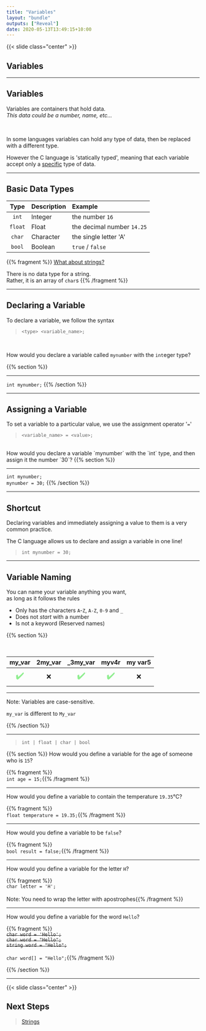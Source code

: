 ```yaml
---
title: "Variables"
layout: "bundle"
outputs: ["Reveal"]
date: 2020-05-13T13:49:15+10:00
---
```


{{< slide class="center" >}}

## Variables

---

## Variables

Variables are containers that hold data.  
_This data could be a number, name, etc..._

<br/>

In some languages variables can hold any type of data, then be replaced with a different type.  

However the C language is 'statically typed', meaning that each variable accept only a <u>specific</u> type of data.

---

## Basic Data Types

|Type|Description|Example|
|:--:|:----------|:------|
|`int`|Integer|the number `16`|
|`float`|Float|the decimal number `14.25`|
|`char`|Character|the single letter 'A'|
|`bool`|Boolean|`true` / `false`|

{{% fragment %}}
<u>What about strings?</u>  

There is no data type for a string.  
Rather, it is an array of `char`s
{{% /fragment %}}

---

## Declaring a Variable

To declare a variable, we follow the syntax

> `<type> <variable_name>;`

<br/>

How would you declare a variable called `mynumber` with the `int`eger type?

{{% section %}}

---

`int mynumber;`
{{% /section %}}

---

## Assigning a Variable

To set a variable to a particular value, we use the assignment operator '`=`'

> `<variable_name> = <value>;`

<br/>
How would you declare a variable `mynumber` with the `int` type, and then assign it the number `30`?
{{% section %}}

---

`int mynumber;`  
`mynumber = 30;`
{{% /section %}}

---

## Shortcut

Declaring variables and immediately assigning a value to them is a very common practice.  

The C language allows us to declare and assign a variable in one line!

> `int mynumber = 30;`

---

## Variable Naming

You can name your variable anything you want,  
as long as it follows the rules

* Only has the characters `A`-`Z`, `A-Z`, `0-9` and `_`
* Does not _start_ with a number
* Is not a keyword (Reserved names)

{{% section %}}

&nbsp;  

|my_var|2my_var|_3my_var|myv4r|my var5|
|:---:|:----:|:----:|:----:|:----:|
|<span style="color: lightgreen;font-size: 1.5em;">&#x2714;&#xFE0F;</span>|&#x274C;|<span style="color: lightgreen;font-size: 1.5em;">&#x2714;&#xFE0F;</span>|<span style="color: lightgreen;font-size: 1.5em;">&#x2714;&#xFE0F;</span>|&#x274C;|

---

Note: Variables are case-sensitive.

`my_var` is different to `My_var`

{{% /section %}}

---

> `int | float | char | bool`

{{% section %}}
How would you define a variable for the age of someone who is `15`?  

{{% fragment %}}<br/>`int age = 15;`{{% /fragment %}}

---

How would you define a variable to contain the temperature `19.35`°C?  

{{% fragment %}}<br/>`float temperature = 19.35;`{{% /fragment %}}

---

How would you define a variable to be `false`?  

{{% fragment %}}<br/>`bool result = false;`{{% /fragment %}}

---

How would you define a variable for the letter `H`?  

{{% fragment %}}<br/>`char letter = 'H';`<br/><br/>Note: You need to wrap the letter with apostrophes{{% /fragment %}}

---

How would you define a variable for the word `Hello`?  

{{% fragment %}}<br/><s>`char word = 'Hello';`</s><br/><s>`char word = "Hello";`</s><br/><s>`string word = "Hello";`</s><br/><br/>`char word[] = "Hello";`</s>{{% /fragment %}}

{{% /section  %}}

---

{{< slide class="center" >}}

## Next Steps

> [Strings](../strings)